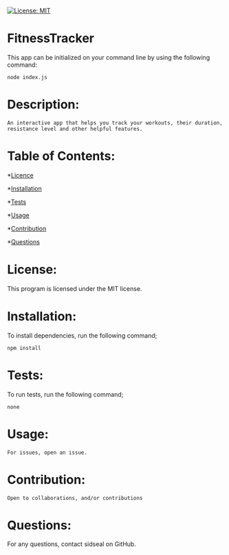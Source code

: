 
 [![License: MIT](https://img.shields.io/badge/License-MIT-yellow.svg)](https://opensource.org/licenses/MIT)
 
# FitnessTracker
This app can be initialized on your command line by using the following command:

```node index.js```

# Description:
```An interactive app that helps you track your workouts, their duration, resistance level and other helpful features.```


# Table of Contents:
*[Licence](#License)

*[Installation](#Installation)

*[Tests](#tests)

*[Usage](#usage)

*[Contribution](#contribution)

*[Questions](#questions)

# License:
This program is licensed under the MIT license.

# Installation:
To install dependencies, run the following command;

```npm install```

# Tests:
To run tests, run the following command;

```none```

# Usage:

```For issues, open an issue.```

# Contribution:

```Open to collaborations, and/or contributions```

# Questions:

For any questions, contact sidseal on GitHub.

